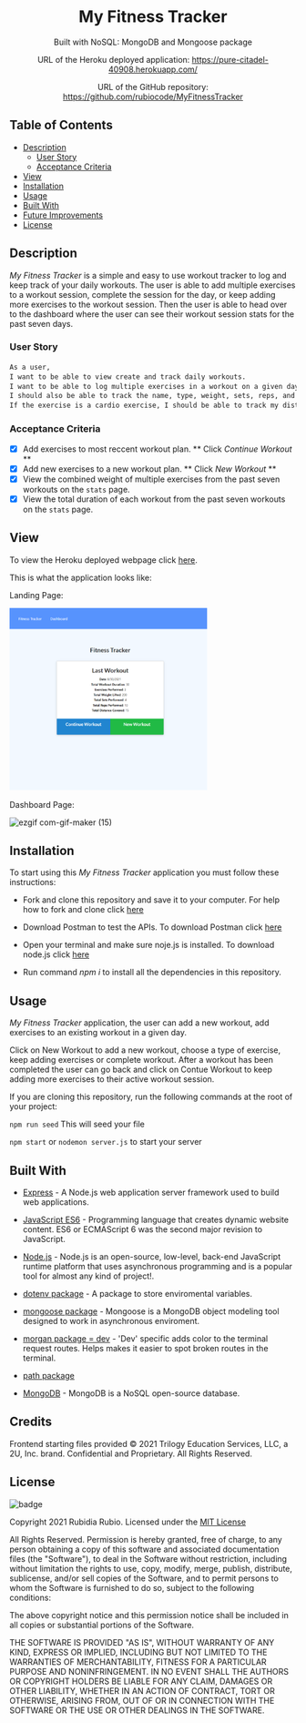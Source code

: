 <div align="center">

# My Fitness Tracker


Built with NoSQL: MongoDB and Mongoose package

URL of the Heroku deployed application: https://pure-citadel-40908.herokuapp.com/

URL of the GitHub repository: https://github.com/rubiocode/MyFitnessTracker

</div>

## Table of Contents 

* [Description](#description)
    * [User Story](#user-story)
    * [Acceptance Criteria](#acceptance-criteria)
* [View](#view)
* [Installation](#installation)
* [Usage](#usage)
* [Built With](#built-with)
* [Future Improvements](#future-improvements)
* [License](#license)

## Description

_My Fitness Tracker_ is a simple and easy to use workout tracker to log and keep track of your daily workouts. The user is able to add multiple exercises to a workout session, complete the session for the day, or keep adding more exercises to the workout session. Then the user is able to head over to the dashboard where the user can see their workout session stats for the past seven days.  

### User Story

```md
As a user, 
I want to be able to view create and track daily workouts. 
I want to be able to log multiple exercises in a workout on a given day. 
I should also be able to track the name, type, weight, sets, reps, and duration of exercise. 
If the exercise is a cardio exercise, I should be able to track my distance traveled.
```

### Acceptance Criteria

- [x] Add exercises to most reccent workout plan. ** Click _Continue Workout_ **
- [x] Add new exercises to a new workout plan. ** Click _New Workout_ **
- [x] View the combined weight of multiple exercises from the past seven workouts on the `stats` page.
- [x] View the total duration of each workout from the past seven workouts on the `stats` page.

## View

To view the Heroku deployed webpage click [here](https://pure-citadel-40908.herokuapp.com/).

This is what the application looks like:

Landing Page: 

<img src="public/img/Main.png" alt="Landing Page" style="height: 20rem ; width:20 rem;"/>



Dashboard Page:

![ezgif com-gif-maker (15)](https://user-images.githubusercontent.com/78938193/131294351-ce6db5f2-cc29-4a7d-a992-24e0569bf9be.gif)

## Installation 

To start using this _My Fitness Tracker_ application you must follow these instructions:

* Fork and clone this repository and save it to your computer. For help how to fork and clone click [here](https://guides.github.com/activities/forking/) 

* Download Postman to test the APIs. To download Postman click [here](https://www.postman.com/downloads/)

* Open your terminal and make sure noje.js is installed. To download node.js click [here](https://nodejs.org/en/download/)

* Run command _npm i_ to install all the dependencies in this repository. 

## Usage

_My Fitness Tracker_ application, the user can add a new workout, add exercises to an existing workout in a given day.

Click on New Workout to add a new workout, choose a type of exercise, keep adding exercises or complete workout. After a workout has been completed the user can go back and click on Contue Workout to keep adding more exercises to their active workout session. 

If you are cloning this repository, run the following commands at the root of your project:

`npm run seed` This will seed your file

`npm start` or `nodemon server.js` to start your server


## Built With

* [Express](https://expressjs.com/) - A Node.js web application server framework used to build web applications.

* [JavaScript ES6](https://www.w3schools.com/Js/js_es6.asp) - Programming language that creates dynamic website content. ES6 or ECMAScript 6 was the second major revision to JavaScript.

* [Node.js](https://nodejs.dev/learn/) - Node.js is an open-source, low-level, back-end JavaScript runtime platform that uses asynchronous programming and is a popular tool for almost any kind of project!.

* [dotenv package](https://nodejs.dev/learn/) - A package to store enviromental variables.

* [mongoose package](https://www.npmjs.com/package/mongoose) - Mongoose is a MongoDB object modeling tool designed to work in asynchronous enviroment. 

* [morgan package = dev](https://www.npmjs.com/package/morgan) - 'Dev' specific adds color to the terminal request routes. Helps makes it easier to spot broken routes in the terminal. 

* [path package](https://www.npmjs.com/package/npm-path) 

* [MongoDB](https://www.tutorialspoint.com/mongodb/index.htm) - MongoDB is a NoSQL open-source database. 


## Credits

Frontend starting files provided © 2021 Trilogy Education Services, LLC, a 2U, Inc. brand. Confidential and Proprietary. All Rights Reserved.


## License

![badge](https://img.shields.io/badge/License-mit-blue)

Copyright 2021 Rubidia Rubio. Licensed under the [MIT License](https://opensource.org/licenses/MIT)

All Rights Reserved. Permission is hereby granted, free of charge, to any person obtaining a copy of this software and associated documentation files (the "Software"), to deal in the Software without restriction, including without limitation the rights to use, copy, modify, merge, publish, distribute, sublicense, and/or sell copies of the Software, and to permit persons to whom the Software is furnished to do so, subject to the following conditions:

The above copyright notice and this permission notice shall be included in all copies or substantial portions of the
Software.

THE SOFTWARE IS PROVIDED "AS IS", WITHOUT WARRANTY OF ANY KIND, EXPRESS OR IMPLIED, INCLUDING BUT NOT LIMITED TO THE
WARRANTIES OF MERCHANTABILITY, FITNESS FOR A PARTICULAR PURPOSE AND NONINFRINGEMENT. IN NO EVENT SHALL THE AUTHORS OR
COPYRIGHT HOLDERS BE LIABLE FOR ANY CLAIM, DAMAGES OR OTHER LIABILITY, WHETHER IN AN ACTION OF CONTRACT, TORT OR
OTHERWISE, ARISING FROM, OUT OF OR IN CONNECTION WITH THE SOFTWARE OR THE USE OR OTHER DEALINGS IN THE SOFTWARE.